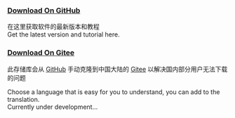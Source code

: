 ### [Download On GitHub](https://github.com/Lake1059/SMUI-PRO-20/release)
在这里获取软件的最新版本和教程  
Get the latest version and tutorial here.  
### [Download On Gitee](https://gitee.com/Lake1059/SMUI-PRO-20/releases)
此存储库会从 [GitHub](https://github.com/Lake1059/SMUI-PRO-20) 手动克隆到中国大陆的 [Gitee](https://gitee.com/Lake1059/SMUI-PRO-20) 以解决国内部分用户无法下载的问题

Choose a language that is easy for you to understand, you can add to the translation.  
Currently under development...
